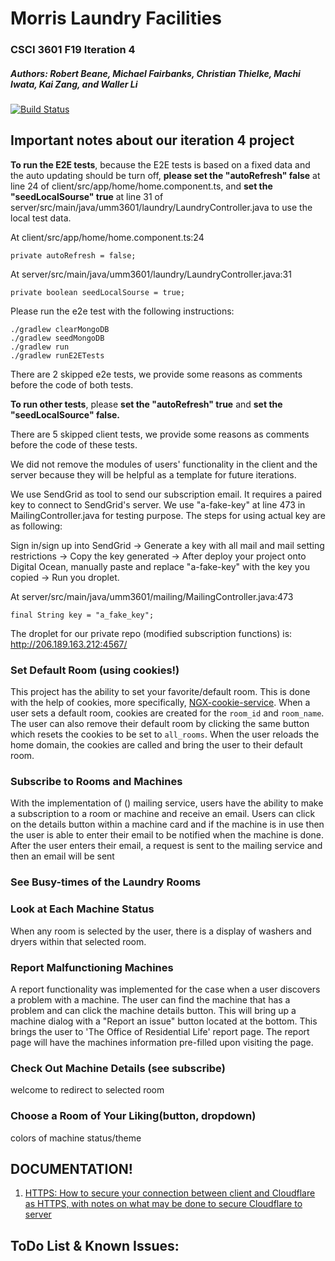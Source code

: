 # Morris Laundry Facilities
### CSCI 3601 F19 Iteration 4
##### Authors: Robert Beane, Michael Fairbanks, Christian Thielke, Machi Iwata, Kai Zang, and Waller Li

[![Build Status](https://travis-ci.org/UMM-CSci-3601-F19/iteration-4-rockin-reindeer.svg?branch=master)](https://travis-ci.org/UMM-CSci-3601-F19/iteration-4-rockin-reindeer)

## Important notes about our iteration 4 project
**To run the E2E tests**, because the E2E tests is based on a fixed data and the auto updating should be turn off, **please set the "autoRefresh" false** at line 24 of client/src/app/home/home.component.ts, and **set the "seedLocalSourse" true** at line 31 of server/src/main/java/umm3601/laundry/LaundryController.java to use the local test data. 

At client/src/app/home/home.component.ts:24
```{java}
private autoRefresh = false;                
```
At server/src/main/java/umm3601/laundry/LaundryController.java:31
```{java}
private boolean seedLocalSourse = true;     
```
Please run the e2e test with the following instructions:

```
./gradlew clearMongoDB
./gradlew seedMongoDB
./gradlew run
./gradlew runE2ETests
```

There are 2 skipped e2e tests, we provide some reasons as comments before the code of both tests.

**To run other tests**, please **set the "autoRefresh" true** and **set the "seedLocalSource" false.**

There are 5 skipped client tests, we provide some reasons as comments before the code of these tests.

We did not remove the modules of users' functionality in the client and the server because they will be helpful as a template for future iterations.

We use SendGrid as tool to send our subscription email. It requires a paired key to connect to SendGrid's server. We use "a-fake-key" at line 473 in MailingController.java for testing purpose. The steps for using actual key are as following:

Sign in/sign up into SendGrid -> Generate a key with all mail and mail setting restrictions -> Copy the key generated ->
After deploy your project onto Digital Ocean, manually paste and replace "a-fake-key" with the key you copied ->
Run you droplet.

At server/src/main/java/umm3601/mailing/MailingController.java:473
```
final String key = "a_fake_key";
```

The droplet for our private repo (modified subscription functions) is: http://206.189.163.212:4567/

### Set Default Room (using cookies!)
This project has the ability to set your favorite/default room. This is done with the help of cookies,
more specifically, [NGX-cookie-service][NGXCookie]. When a user sets a default room, cookies are created
for the ```room_id``` and ```room_name```. The user can also remove their default room by clicking the same
button which resets the cookies to be set to ```all_rooms```. When the user reloads the home domain, the cookies are called
and bring the user to their default room.

### Subscribe to Rooms and Machines
With the implementation of () mailing service, users have the ability to make a subscription to a room or machine and receive an email.
Users can click on the details button within a machine card and if the machine is in use then the user is able to enter their email
to be notified when the machine is done. After the user enters their email, a request is sent to the mailing service and then an email
will be sent
 
### See Busy-times of the Laundry Rooms

### Look at Each Machine Status
When any room is selected by the user, there is a display of washers and dryers within that selected room.

### Report Malfunctioning Machines
A report functionality was implemented for the case when a user discovers a problem with a machine. The user can find the machine
that has a problem and can click the machine details button. This will bring up a machine dialog with a "Report an issue" button
located at the bottom. This brings the user to 'The Office of Residential Life' report page. The report page will have the
machines information pre-filled upon visiting the page.

### Check Out Machine Details (see subscribe)

welcome to redirect to selected room

### Choose a Room of Your Liking(button, dropdown)

colors of machine status/theme
## DOCUMENTATION!
1. [HTTPS: How to secure your connection between client and Cloudflare as HTTPS, with notes on what may be done to secure Cloudflare to server](https://github.com/UMM-CSci-3601-S19/iteration-4-endgame/blob/master/Documentation/HTTPS.md)


## ToDo List & Known Issues:


[NGXCookie]: https://www.npmjs.com/package/ngx-cookie-service
